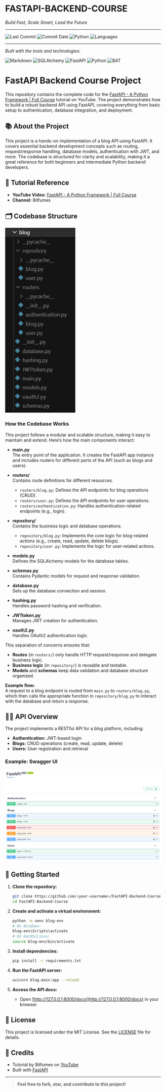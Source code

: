 # FASTAPI-BACKEND-COURSE

*Build Fast, Scale Smart, Lead the Future*

---

![Last Commit](https://img.shields.io/github/last-commit/your-username/your-repo-name?label=last%20commit&color=gray)
![Commit Date](https://img.shields.io/badge/last%20monday-blue)
![Python](https://img.shields.io/badge/python-98.4%25-blue)
![Languages](https://img.shields.io/badge/languages-7-gray)

---

*Built with the tools and technologies:*

![Markdown](https://img.shields.io/badge/Markdown-000000?style=for-the-badge&logo=markdown&logoColor=white)
![SQLAlchemy](https://img.shields.io/badge/SQLAlchemy-e94e1b?style=for-the-badge&logo=sqlalchemy&logoColor=white)
![FastAPI](https://img.shields.io/badge/FastAPI-05998B?style=for-the-badge&logo=fastapi&logoColor=white)
![Python](https://img.shields.io/badge/Python-3776AB?style=for-the-badge&logo=python&logoColor=white)
![BAT](https://img.shields.io/badge/bat-3A3A3A?style=for-the-badge&logo=windows-terminal&logoColor=white)



# FastAPI Backend Course Project

This repository contains the complete code for the [FastAPI - A Python Framework | Full Course](https://www.youtube.com/watch?v=7t2alSnE2-I&t=373s) tutorial on YouTube. The project demonstrates how to build a robust backend API using FastAPI, covering everything from basic setup to authentication, database integration, and deployment.

## 📚 About the Project

This project is a hands-on implementation of a blog API using FastAPI. It covers essential backend development concepts such as routing, request/response handling, database models, authentication with JWT, and more. The codebase is structured for clarity and scalability, making it a great reference for both beginners and intermediate Python backend developers.

## 🎥 Tutorial Reference

- **YouTube Video:** [FastAPI - A Python Framework | Full Course](https://www.youtube.com/watch?v=7t2alSnE2-I&t=373s)
- **Channel:** Bitfumes

## 🗂️ Codebase Structure

![Project Structure](CodeBase.png)
<!-- Upload your screenshot as 'blog_structure.png' in the repo root or update the path accordingly -->

### How the Codebase Works

This project follows a modular and scalable structure, making it easy to maintain and extend. Here’s how the main components interact:

- **main.py**  
  The entry point of the application. It creates the FastAPI app instance and includes routers for different parts of the API (such as blogs and users).

- **routers/**  
  Contains route definitions for different resources.  
  - `routers/blog.py`: Defines the API endpoints for blog operations (CRUD).  
  - `routers/user.py`: Defines the API endpoints for user operations.  
  - `routers/authentication.py`: Handles authentication-related endpoints (e.g., login).

- **repository/**  
  Contains the business logic and database operations.  
  - `repository/blog.py`: Implements the core logic for blog-related actions (e.g., create, read, update, delete blogs).  
  - `repository/user.py`: Implements the logic for user-related actions.

- **models.py**  
  Defines the SQLAlchemy models for the database tables.

- **schemas.py**  
  Contains Pydantic models for request and response validation.

- **database.py**  
  Sets up the database connection and session.

- **hashing.py**  
  Handles password hashing and verification.

- **JWTtoken.py**  
  Manages JWT creation for authentication.

- **oauth2.py**  
  Handles OAuth2 authentication logic.

This separation of concerns ensures that:
- **Routes** (in `routers/`) only handle HTTP request/response and delegate business logic.
- **Business logic** (in `repository/`) is reusable and testable.
- **Models** and **schemas** keep data validation and database structure organized.

**Example flow:**  
A request to a blog endpoint is routed from `main.py` to `routers/blog.py`, which then calls the appropriate function in `repository/blog.py` to interact with the database and return a response.

## 🧑‍💻 API Overview

The project implements a RESTful API for a blog platform, including:

- **Authentication:** JWT-based login
- **Blogs:** CRUD operations (create, read, update, delete)
- **Users:** User registration and retrieval

### Example: Swagger UI

![Swagger UI Screenshot](Swagger.png)
<!-- Upload your screenshot as 'swagger.png' in the repo root or update the path accordingly -->

## 🚀 Getting Started

1. **Clone the repository:**
   ```sh
   git clone https://github.com/<your-username>/FastAPI-Backend-Course.git
   cd FastAPI-Backend-Course
   ```

2. **Create and activate a virtual environment:**
   ```sh
   python -m venv blog-env
   # On Windows:
   blog-env\Scripts\activate
   # On macOS/Linux:
   source blog-env/bin/activate
   ```

3. **Install dependencies:**
   ```sh
   pip install -r requirements.txt
   ```

4. **Run the FastAPI server:**
   ```sh
   uvicorn blog.main:app --reload
   ```

5. **Access the API docs:**
   - Open [http://127.0.0.1:8000/docs](http://127.0.0.1:8000/docs) in your browser.

## 📝 License

This project is licensed under the MIT License. See the [LICENSE](LICENSE) file for details.

## 🙏 Credits

- Tutorial by Bitfumes on [YouTube](https://www.youtube.com/watch?v=7t2alSnE2-I&t=373s)
- Built with [FastAPI](https://fastapi.tiangolo.com/)

---

> **Feel free to fork, star, and contribute to this project!**
